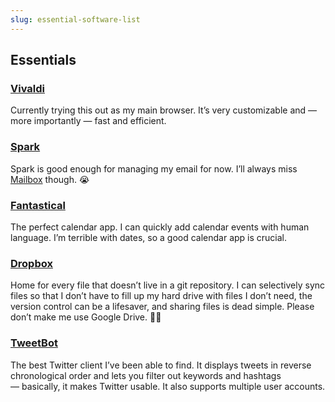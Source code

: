 ```yaml
---
slug: essential-software-list
---
```


## Essentials

### [Vivaldi](https://vivaldi.com/)
Currently trying this out as my main browser. It’s very customizable and — more importantly — fast and efficient.

### [Spark](https://sparkmailapp.com/)
Spark is good enough for managing my email for now. I’ll always miss [Mailbox](https://www.theverge.com/2015/12/8/9873268/why-dropbox-mailbox-shutdown) though. 😭

### [Fantastical](https://flexibits.com/fantastical)
The perfect calendar app. I can quickly add calendar events with human language. I’m terrible with dates, so a good calendar app is crucial.

### [Dropbox](https://www.dropbox.com)
Home for every file that doesn’t live in a git repository. I can selectively sync files so that I don’t have to fill up my hard drive with files I don’t need, the version control can be a lifesaver, and sharing files is dead simple. Please don’t make me use Google Drive. 🙅‍♀️

### [TweetBot](https://tapbots.com/tweetbot/mac/)
The best Twitter client I’ve been able to find. It displays tweets in reverse chronological order and lets you filter out keywords and hashtags — basically, it makes Twitter usable. It also supports multiple user accounts.